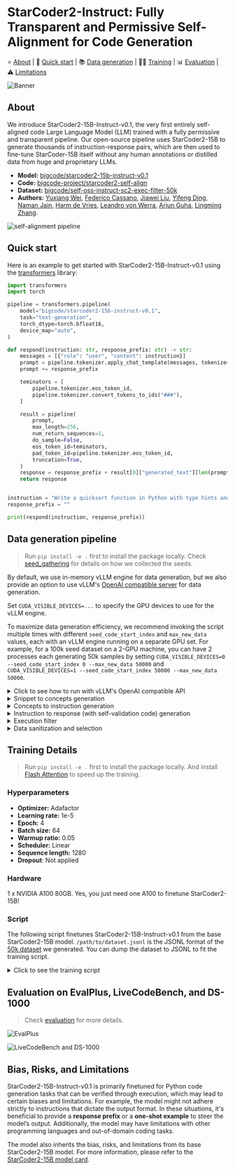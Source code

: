 # StarCoder2-Instruct: Fully Transparent and Permissive Self-Alignment for Code Generation

<p align="left">
    ⭐️&nbsp;<a href="#about">About</a>
    | 🚀&nbsp;<a href="#quick-start">Quick start</a>
    | 📚&nbsp;<a href="#data-generation-pipeline">Data generation</a>
    | 🧑‍💻&nbsp;<a href="#training-details">Training</a>
    | 📊&nbsp;<a href="#evaluation-on-evalplus-livecodebench-and-ds-1000">Evaluation</a>
    | ⚠️&nbsp;<a href="#bias-risks-and-limitations">Limitations</a>
</p>

![Banner](https://huggingface.co/datasets/bigcode/starcoder2-instruct-assets/resolve/main/banner.png)

<!-- 
> [!WARNING]
> This documentation is still WIP. -->

## About

We introduce StarCoder2-15B-Instruct-v0.1, the very first entirely self-aligned code Large Language Model (LLM) trained with a fully permissive and transparent pipeline. Our open-source pipeline uses StarCoder2-15B to generate thousands of instruction-response pairs, which are then used to fine-tune StarCoder-15B itself without any human annotations or distilled data from huge and proprietary LLMs.

- **Model:** [bigcode/starcoder2-15b-instruct-v0.1](https://huggingface.co/bigcode/starcoder2-instruct-15b-v0.1)
- **Code:** [bigcode-project/starcoder2-self-align](https://github.com/bigcode-project/starcoder2-self-align)
- **Dataset:** [bigcode/self-oss-instruct-sc2-exec-filter-50k](https://huggingface.co/datasets/bigcode/self-oss-instruct-sc2-exec-filter-50k/)
- **Authors:**
[Yuxiang Wei](https://yuxiang.cs.illinois.edu),
[Federico Cassano](https://federico.codes/),
[Jiawei Liu](https://jw-liu.xyz),
[Yifeng Ding](https://yifeng-ding.com),
[Naman Jain](https://naman-ntc.github.io),
[Harm de Vries](https://www.harmdevries.com),
[Leandro von Werra](https://twitter.com/lvwerra),
[Arjun Guha](https://www.khoury.northeastern.edu/home/arjunguha/main/home/),
[Lingming Zhang](https://lingming.cs.illinois.edu).

![self-alignment pipeline](https://huggingface.co/datasets/bigcode/starcoder2-instruct-assets/resolve/main/method.png)

## Quick start

Here is an example to get started with StarCoder2-15B-Instruct-v0.1 using the [transformers](https://huggingface.co/docs/transformers/index) library:

```python
import transformers
import torch

pipeline = transformers.pipeline(
    model="bigcode/starcoder2-15b-instruct-v0.1",
    task="text-generation",
    torch_dtype=torch.bfloat16,
    device_map="auto",
)

def respond(instruction: str, response_prefix: str) -> str:
    messages = [{"role": "user", "content": instruction}]
    prompt = pipeline.tokenizer.apply_chat_template(messages, tokenize=False)
    prompt += response_prefix

    teminators = [
        pipeline.tokenizer.eos_token_id,
        pipeline.tokenizer.convert_tokens_to_ids("###"),
    ]

    result = pipeline(
        prompt,
        max_length=256,
        num_return_sequences=1,
        do_sample=False,
        eos_token_id=teminators,
        pad_token_id=pipeline.tokenizer.eos_token_id,
        truncation=True,
    )
    response = response_prefix + result[0]["generated_text"][len(prompt) :].split("###")[0].rstrip()
    return response


instruction = "Write a quicksort function in Python with type hints and a 'less_than' parameter for custom sorting criteria."
response_prefix = ""

print(respond(instruction, response_prefix))
```

## Data generation pipeline

> Run `pip install -e .` first to install the package locally. Check [seed_gathering](seed_gathering/) for details on how we collected the seeds.

By default, we use in-memory vLLM engine for data generation, but we also provide an option to use vLLM's [OpenAI compatible server](https://docs.vllm.ai/en/latest/serving/openai_compatible_server.html) for data generation.

Set `CUDA_VISIBLE_DEVICES=...` to specify the GPU devices to use for the vLLM engine.

To maximize data generation efficiency, we recommend invoking the script multiple times with different `seed_code_start_index` and `max_new_data` values, each with an vLLM engine running on a separate GPU set. For example, for a 100k seed dataset on a 2-GPU machine, you can have 2 processes each generating 50k samples by setting `CUDA_VISIBLE_DEVICES=0 --seed_code_start_index 0 --max_new_data 50000` and `CUDA_VISIBLE_DEVICES=1 --seed_code_start_index 50000 --max_new_data 50000`.

<details>

<summary>Click to see how to run with vLLM's OpenAI compatible API</summary>

To do so, make sure the vLLM server is running, and the associated `openai` environment variables are set.

For example, you can start an vLLM server with `docker`:

```shell
docker run --gpus '"device=0"' \
    -v $HF_HOME:/root/.cache/huggingface \                            
    -p 10000:8000 \
    --ipc=host \
    vllm/vllm-openai:v0.3.3 \
    --model bigcode/starcoder2-15b \
    --tensor-parallel-size 1 --dtype bfloat16
```

And then set the environment variables as follows:

```shell
export OPENAI_API_KEY="EMPTY"
export OPENAI_BASE_URL="http://localhost:10000/v1/"
```

You will also need to set `--use_vllm_server True` in the following commands.

</details>

<details>

<summary>Snippet to concepts generation</summary>

```shell
MODEL=bigcode/starcoder2-15b
MAX_NEW_DATA=1000000
python src/star_align/self_ossinstruct.py \
    --use_vllm_server False \
    --instruct_mode "S->C" \
    --seed_data_files /path/to/seeds.jsonl \
    --max_new_data $MAX_NEW_DATA \
    --tag concept_gen \
    --temperature 0.7 \
    --seed_code_start_index 0 \
    --model $MODEL \
    --num_fewshots 8 \
    --num_batched_requests 2000 \
    --num_sample_per_request 1
```

</details>

<details>

<summary>Concepts to instruction generation</summary>

```shell
MODEL=bigcode/starcoder2-15b
MAX_NEW_DATA=1000000
python src/star_align/self_ossinstruct.py \
    --instruct_mode "C->I" \
    --seed_data_files /path/to/concepts.jsonl \
    --max_new_data $MAX_NEW_DATA \
    --tag instruction_gen \
    --temperature 0.7 \
    --seed_code_start_index 0 \
    --model $MODEL \
    --num_fewshots 8 \
    --num_sample_per_request 1 \
    --num_batched_request 2000
```

</details>

<details>

<summary>Instruction to response (with self-validation code) generation</summary>

```shell
MODEL=bigcode/starcoder2-15b
MAX_NEW_DATA=1000000
python src/star_align/self_ossinstruct.py \
    --instruct_mode "I->R" \
    --seed_data_files path/to/instructions.jsonl  \
    --max_new_data $MAX_NEW_DATA \
    --tag response_gen \
    --seed_code_start_index 0 \
    --model $MODEL \
    --num_fewshots 1 \
    --num_batched_request 500 \
    --num_sample_per_request 10 \
    --temperature 0.7
```

</details>

<details>

<summary>Execution filter</summary>

> **Warning:** Though we implemented reliability guards, it is highly recommended to run execution in a sandbox environment we provided.
<!-- 
```shell
python src/star_align/execution_filter.py --response_path /path/to/response.jsonl --result_path /path/to/filtered.jsonl
# The current implementation may cause deadlock.
# If you encounter deadlock, manually do `ps -ef | grep execution_filter` and kill the stuck process.
# Note that filtered.jsonl may contain multiple passing samples for the same instruction which needs further selection.
``` -->

To use the Docker container for executing code, you will first need to `git submodule update --init --recursive` to clone the server, then run:

```shell
pushd ./src/star_align/code_exec_server
./pull_and_run.sh
popd
python src/star_align/execution_filter.py \
    --response_paths /path/to/response.jsonl \
    --result_path /path/to/filtered.jsonl \
    --max_batched_tasks 10000 \
    --container_server http://127.0.0.1:8000
```

Execution filter will produce a flattened list of JSONL entries with a `pass` field indicating whether the execution passed or not. **It also incrementally dumps the results and can load a cached partial data file.** You can recover an execution with:

```shell
python src/star_align/execution_filter.py \
    --response_paths /path/to/response.jsonl* \
    --cache_paths /path/to/filtered.jsonl* \
    --result_path /path/to/filtered-1.jsonl \
    --max_batched_tasks 10000 \
    --container_server http://127.0.0.1:8000
```

Note that sometimes execution can lead to significant slowdowns due to excessive resource consumption. To alleviate this, you can limit the docker's cpu usage (e.g., `docker run --cpuset-cpus="0-31"`). You can also do:

```shell
# For example, you can set the command to be `sudo pkill -f '/tmp/codeexec'`
export CLEANUP_COMMAND="the command to execute after each batch"
python src/star_align/execution_filter.py...
```

Also, the container connection may be lost during execution. In this case, you can just leverage the caching mechanism described above to re-run the script.

</details>

<details>

<summary>Data sanitization and selection</summary>

```shell
# Uncomment to do decontamination
# export MBPP_PATH="/path/to/mbpp.jsonl"
# export DS1000_PATH="/path/to/ds1000_data"
# export DECONTAMINATION=1
./sanitize.sh /path/to/exec-filtered.jsonl /path/to/sanitized.jsonl
```

</details>

## Training Details

> Run `pip install -e .` first to install the package locally. And install [Flash Attention](https://github.com/Dao-AILab/flash-attention) to speed up the training.

### Hyperparameters

- **Optimizer:** Adafactor
- **Learning rate:** 1e-5
- **Epoch:** 4
- **Batch size:** 64
- **Warmup ratio:** 0.05
- **Scheduler:** Linear
- **Sequence length:** 1280
- **Dropout**: Not applied

### Hardware

1 x NVIDIA A100 80GB. Yes, you just need one A100 to finetune StarCoder2-15B!

### Script

The following script finetunes StarCoder2-15B-Instruct-v0.1 from the base StarCoder2-15B model. `/path/to/dataset.jsonl` is the JSONL format of the [50k dataset](https://huggingface.co/datasets/bigcode/self-oss-instruct-sc2-exec-filter-50k) we generated. You can dump the dataset to JSONL to fit the training script.

<details>

<summary>Click to see the training script</summary>

NOTE: StarCoder2-15B sets dropout values to 0.1 by default. We did not apply dropout in finetuning and thus set the them to 0.0.

```shell
MODEL_KEY=bigcode/starcoder2-15b
LR=1e-5
EPOCH=4
SEQ_LEN=1280
WARMUP_RATIO=0.05
OUTPUT_DIR=/path/to/output_model
DATASET_FILE=/path/to/50k-dataset.jsonl
accelerate launch -m star_align.train \
    --model_key $MODEL_KEY \
    --model_name_or_path $MODEL_KEY \
    --use_flash_attention True \
    --datafile_paths $DATASET_FILE \
    --output_dir $OUTPUT_DIR \
    --bf16 True \
    --num_train_epochs $EPOCH \
    --max_training_seq_length $SEQ_LEN \
    --pad_to_max_length False \
    --per_device_train_batch_size 1 \
    --gradient_accumulation_steps 64 \
    --group_by_length False \
    --ddp_find_unused_parameters False \
    --logging_steps 1 \
    --log_level info \
    --optim adafactor \
    --max_grad_norm -1 \
    --warmup_ratio $WARMUP_RATIO \
    --learning_rate $LR \
    --lr_scheduler_type linear \
    --attention_dropout 0.0 \
    --residual_dropout 0.0 \
    --embedding_dropout 0.0
```

</details>

## Evaluation on EvalPlus, LiveCodeBench, and DS-1000

> Check [evaluation](evaluation/) for more details.

![EvalPlus](https://huggingface.co/datasets/bigcode/starcoder2-instruct-assets/resolve/main/evalplus.png)

![LiveCodeBench and DS-1000](https://huggingface.co/datasets/bigcode/starcoder2-instruct-assets/resolve/main/lcb-ds1000.png)

## Bias, Risks, and Limitations

StarCoder2-15B-Instruct-v0.1 is primarily finetuned for Python code generation tasks that can be verified through execution, which may lead to certain biases and limitations. For example, the model might not adhere strictly to instructions that dictate the output format. In these situations, it's beneficial to provide a **response prefix** or a **one-shot example** to steer the model’s output. Additionally, the model may have limitations with other programming languages and out-of-domain coding tasks.

The model also inherits the bias, risks, and limitations from its base StarCoder2-15B model. For more information, please refer to the [StarCoder2-15B model card](https://huggingface.co/bigcode/starcoder2-15b).
